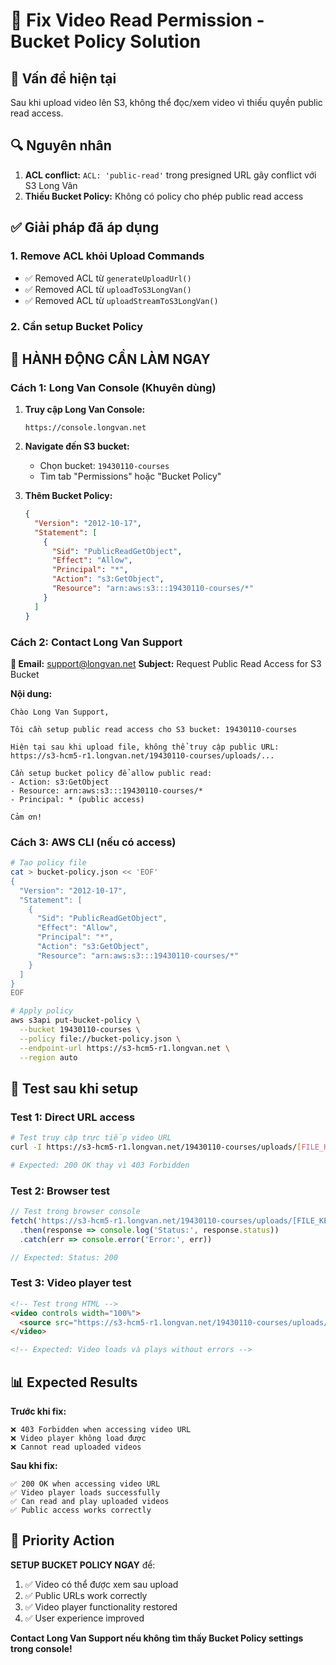 # 🔧 Fix Video Read Permission - Bucket Policy Solution

## 🚨 Vấn đề hiện tại
Sau khi upload video lên S3, không thể đọc/xem video vì thiếu quyền public read access.

## 🔍 Nguyên nhân
1. **ACL conflict:** `ACL: 'public-read'` trong presigned URL gây conflict với S3 Long Vân
2. **Thiếu Bucket Policy:** Không có policy cho phép public read access

## ✅ Giải pháp đã áp dụng

### 1. Remove ACL khỏi Upload Commands
- ✅ Removed ACL từ `generateUploadUrl()`
- ✅ Removed ACL từ `uploadToS3LongVan()`
- ✅ Removed ACL từ `uploadStreamToS3LongVan()`

### 2. Cần setup Bucket Policy

## 🎯 HÀNH ĐỘNG CẦN LÀM NGAY

### Cách 1: Long Van Console (Khuyên dùng)

1. **Truy cập Long Van Console:**
   ```
   https://console.longvan.net
   ```

2. **Navigate đến S3 bucket:**
   - Chọn bucket: `19430110-courses`
   - Tìm tab "Permissions" hoặc "Bucket Policy"

3. **Thêm Bucket Policy:**
   ```json
   {
     "Version": "2012-10-17",
     "Statement": [
       {
         "Sid": "PublicReadGetObject",
         "Effect": "Allow",
         "Principal": "*",
         "Action": "s3:GetObject",
         "Resource": "arn:aws:s3:::19430110-courses/*"
       }
     ]
   }
   ```

### Cách 2: Contact Long Van Support

**📧 Email:** support@longvan.net
**Subject:** Request Public Read Access for S3 Bucket

**Nội dung:**
```
Chào Long Van Support,

Tôi cần setup public read access cho S3 bucket: 19430110-courses

Hiện tại sau khi upload file, không thể truy cập public URL:
https://s3-hcm5-r1.longvan.net/19430110-courses/uploads/...

Cần setup bucket policy để allow public read:
- Action: s3:GetObject
- Resource: arn:aws:s3:::19430110-courses/*
- Principal: * (public access)

Cảm ơn!
```

### Cách 3: AWS CLI (nếu có access)

```bash
# Tạo policy file
cat > bucket-policy.json << 'EOF'
{
  "Version": "2012-10-17",
  "Statement": [
    {
      "Sid": "PublicReadGetObject",
      "Effect": "Allow",
      "Principal": "*",
      "Action": "s3:GetObject",
      "Resource": "arn:aws:s3:::19430110-courses/*"
    }
  ]
}
EOF

# Apply policy
aws s3api put-bucket-policy \
  --bucket 19430110-courses \
  --policy file://bucket-policy.json \
  --endpoint-url https://s3-hcm5-r1.longvan.net \
  --region auto
```

## 🧪 Test sau khi setup

### Test 1: Direct URL access
```bash
# Test truy cập trực tiếp video URL
curl -I https://s3-hcm5-r1.longvan.net/19430110-courses/uploads/[FILE_KEY]

# Expected: 200 OK thay vì 403 Forbidden
```

### Test 2: Browser test
```javascript
// Test trong browser console
fetch('https://s3-hcm5-r1.longvan.net/19430110-courses/uploads/[FILE_KEY]')
  .then(response => console.log('Status:', response.status))
  .catch(err => console.error('Error:', err))

// Expected: Status: 200
```

### Test 3: Video player test
```html
<!-- Test trong HTML -->
<video controls width="100%">
  <source src="https://s3-hcm5-r1.longvan.net/19430110-courses/uploads/[FILE_KEY]" type="video/mp4">
</video>

<!-- Expected: Video loads và plays without errors -->
```

## 📊 Expected Results

**Trước khi fix:**
```
❌ 403 Forbidden when accessing video URL
❌ Video player không load được
❌ Cannot read uploaded videos
```

**Sau khi fix:**
```
✅ 200 OK when accessing video URL  
✅ Video player loads successfully
✅ Can read and play uploaded videos
✅ Public access works correctly
```

## 🚀 Priority Action

**SETUP BUCKET POLICY NGAY** để:
1. ✅ Video có thể được xem sau upload
2. ✅ Public URLs work correctly  
3. ✅ Video player functionality restored
4. ✅ User experience improved

**Contact Long Van Support nếu không tìm thấy Bucket Policy settings trong console!**
